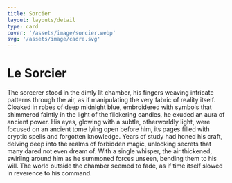 ```yaml
---
title: Sorcier
layout: layouts/detail
type: card
cover: '/assets/image/sorcier.webp'
svg: '/assets/image/cadre.svg'
---
```


# Le Sorcier

The sorcerer stood in the dimly lit chamber, his fingers weaving intricate patterns through the air, as if manipulating the very fabric of reality itself. 
Cloaked in robes of deep midnight blue, embroidered with symbols that shimmered faintly in the light of the flickering candles, he exuded an aura of ancient power. His eyes, glowing with a subtle, otherworldly light, 
were focused on an ancient tome lying open before him, its pages filled with cryptic spells and forgotten knowledge.
Years of study had honed his craft, delving deep into the realms of forbidden magic, unlocking secrets that many dared not even dream of. With a single whisper, 
the air thickened, swirling around him as he summoned forces unseen, bending them to his will. The world outside the chamber seemed to fade, as if time itself slowed in reverence to his command. 

